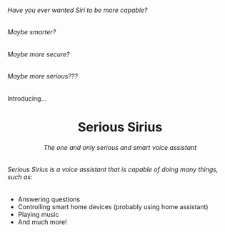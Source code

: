 <h6>Have you ever wanted Siri to be more capable? </h6>
<h6>Maybe smarter? </h6>
<h6>Maybe more secure? </h6>
<h6>Maybe more <i>serious</i>??? </h6>

Introducing...

<div align="center">
  <h1>Serious Sirius</h1>
  <h6>The one and only serious and smart voice assistant</h6>
</div>

<h6>Serious Sirius is a voice assistant that is capable of doing many things, such as:</h6>
<ul>
  <li>Answering questions</li>
  <li>Controlling smart home devices (probably using home assistant)</li>
  <li>Playing music</li>
  <li>And much more!</li>
</ul>
